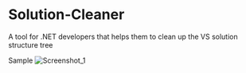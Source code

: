 # Solution-Cleaner
A tool for .NET developers that helps them to clean up the VS solution structure tree

Sample
![Screenshot_1](https://user-images.githubusercontent.com/18511720/122065779-e2788780-cdfa-11eb-8f51-a93010c910ac.png)

